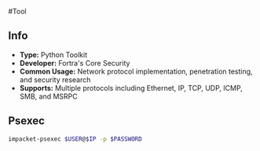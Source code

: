 #Tool 
## Info

- **Type:** Python Toolkit
- **Developer:** Fortra's Core Security
- **Common Usage:** Network protocol implementation, penetration testing, and security research
- **Supports:** Multiple protocols including Ethernet, IP, TCP, UDP, ICMP, SMB, and MSRPC

## Psexec
```bash
impacket-psexec $USER@$IP -p $PASSWORD
```
